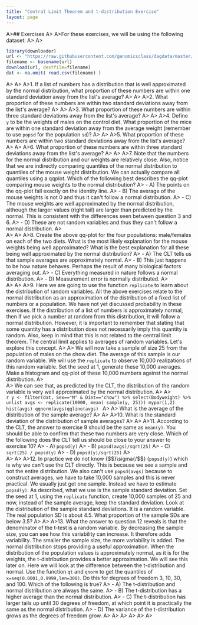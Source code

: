 ```yaml
---
title: "Central Limit Theorem and t-distribution Exercise"
layout: page
---
```



A>## Exercises
A>
A>For these exercises, we will be using the following dataset:
A>
A>
```r
library(downloader) 
url <- "https://raw.githubusercontent.com/genomicsclass/dagdata/master/inst/extdata/mice_pheno.csv"
filename <- basename(url)
download(url, destfile=filename)
dat <- na.omit( read.csv(filename) )
```
A>
A>
A>1. If a list of numbers has a distribution that is well approximated by the normal distribution, what proportion of these numbers are within one standard deviation away from the list's average?
A>
A>
A>2. What proportion of these numbers are within two standard deviations away from the list's average?
A>
A>
A>3. What proportion of these numbers are within three standard deviations away from the list's average?
A>
A>
A>4. Define `y` to be the weights of males on the control diet. What proportion of the mice are within one standard deviation away from the average weight (remember to use `popsd` for the population `sd`)? 
A>
A>
A>5. What proportion of these numbers are within two standard deviations away from the list's average?
A>
A>
A>6. What proportion of these numbers are within three standard deviations away from the list's average?
A>
A>
A>7. Note that the numbers for the normal distribution and our weights are relatively close. Also, notice that we are indirectly comparing quantiles of the normal distribution to quantiles of the mouse weight distribution. We can actually compare all quantiles using a qqplot. Which of the following best describes the qq-plot comparing mouse weights to the normal distribution?
A>    - A) The points on the qq-plot fall exactly on the identity line.
A>    - B) The average of the mouse weights is not 0 and thus it can't follow a normal distribution.
A>    - C) The mouse weights are well approximated by the normal distribution, although the larger values (right tail) are larger than predicted by the normal. This is consistent with the differences seen between question 3 and 6. 
A>    - D) These are not random variables and thus they can't follow a normal distribution.
A>  
A>
A>
A>8. Create the above qq-plot for the four populations: male/females on each of the two diets. What is the most likely explanation for the mouse weights being well approximated? What is the best explanation for all these being well approximated by the normal distribution?
A>    - A) The CLT tells us that sample averages are approximately normal.
A>    - B) This just happens to be how nature behaves. Perhaps the result of many biological factors averaging out.
A>    - C) Everything measured in nature follows a normal distribution.
A>    - D) Measurement error is normally distributed.
A>  
A>
A>
A>9. Here we are going to use the function `replicate` to learn about the distribution of random variables. All the above exercises relate to the normal distribution as an approximation of the distribution of a fixed list of numbers or a population. We have not yet discussed probability in these exercises. If the distribution of a list of numbers is approximately normal, then if we pick a number at random from this distribution, it will follow a normal distribution. However, it is important to remember that stating that some quantity has a distribution does not necessarily imply this quantity is random. Also, keep in mind that this is not related to the central limit theorem. The central limit applies to averages of random variables. Let's explore this concept. 
A>
A>    We will now take a sample of size 25 from the population of males on the chow diet. The average of this sample is our random variable. We will use the `replicate` to observe 10,000 realizations of this random variable. Set the seed at 1, generate these 10,000 averages. Make a histogram and qq-plot of these 10,000 numbers against the normal distribution. 
A>    
A>    We can see that, as predicted by the CLT, the distribution of the random variable is very well approximated by the normal distribution.
A>
A>    
    ```r
    y <- filter(dat, Sex=="M" & Diet=="chow") %>% select(Bodyweight) %>% unlist
    avgs <- replicate(10000, mean( sample(y, 25)))
    mypar(1,2)
    hist(avgs)
    qqnorm(avgs)qqline(avgs)
    ```
A>
A>    What is the average of the distribution of the sample average?
A>
A>
A>10. What is the standard deviation of the distribution of sample averages?
A>
A>
A>11. According to the CLT, the answer to exercise 9 should be the same as `mean(y)`. You should be able to confirm that these two numbers are very close. Which of the following does the CLT tell us should be close to your answer to exercise 10?
A>    - A) `popsd(y)`
A>    - B) `popsd(avgs)/sqrt(25)`
A>    - C) `sqrt(25) / popsd(y)`
A>    - D) `popsd(y)/sqrt(25)`
A>  
A>
A>
A>12. In practice we do not know {$$}\sigma{/$$} (`popsd(y)`) which is why we can't use the CLT directly. This is because we see a sample and not the entire distribution. We also can't use `popsd(avgs)` because to construct averages, we have to take 10,000 samples and this is never practical. We usually just get one sample. Instead we have to estimate `popsd(y)`. As described, what we use is the sample standard deviation. Set the seed at 1, using the `replicate` function, create 10,000 samples of 25 and now, instead of the sample average, keep the standard deviation. Look at the distribution of the sample standard deviations. It is a random variable. The real population SD is about 4.5. What proportion of the sample SDs are below 3.5?
A>
A>
A>13. What the answer to question 12 reveals is that the denominator of the t-test is a random variable. By decreasing the sample size, you can see how this variability can increase. It therefore adds variability. The smaller the sample size, the more variability is added. The normal distribution stops providing a useful approximation. When the distribution of the population values is approximately normal, as it is for the weights, the t-distribution provides a better approximation. We will see this later on. Here we will look at the difference between the t-distribution and normal. Use the function `qt` and `qnorm` to get the quantiles of `x=seq(0.0001,0.9999,len=300)`. Do this for degrees of freedom 3, 10, 30, and 100. Which of the following is true?
A>    - A) The t-distribution and normal distribution are always the same.
A>    - B) The t-distribution has a higher average than the normal distribution.
A>    - C) The t-distribution has larger tails up until 30 degrees of freedom, at which point it is practically the same as the normal distribution.
A>    - D) The variance of the t-distribution grows as the degrees of freedom grow.
A>
A>
A>
A>
A>
A>
